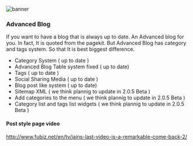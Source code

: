 ![banner](https://res.cloudinary.com/devpenguen/image/upload/v1531686302/image_hdozuz.png)

### Advanced Blog

If you want to have a blog that is always up to date. An Advanced blog for you. In fact, It is quoted from the pagekit. But Advanced Blog has category and tags system. So that It is best biggest difference.

- Category System ( up to date )
- Advanced Blog Table system fixed ( up to date)
- Tags ( up to date )
- Social Sharing Media ( up to date )
- Blog post like system ( up to date)
- Sitemap XML ( we think plannig to update in 2.0.5 Beta )
- Add categories to the menu ( we think plannig to update in 2.0.5 Beta )
- Category list and tags list widgets ( we think plannig to update in 2.0.5 Beta )

#### Post style page video
http://www.fubiz.net/en/tv/jains-last-video-is-a-remarkable-come-back-2/
